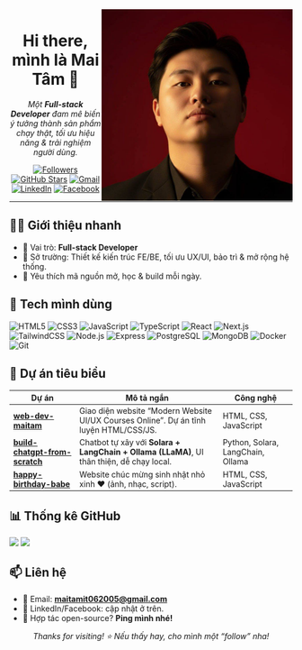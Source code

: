<img align="right" width="340" src="assets/dev-illustration.png" />
<!-- Header -->
<div align="center">
  
# Hi there, mình là **Mai Tâm** 👋

_Một **Full-stack Developer** đam mê biến ý tưởng thành sản phẩm chạy thật, tối ưu hiệu năng & trải nghiệm người dùng._

<!-- Social / badges -->
[![Followers](https://img.shields.io/github/followers/maitamdev?style=for-the-badge)](https://github.com/maitamdev?tab=followers)
[![GitHub Stars](https://img.shields.io/github/stars/maitamdev?affiliations=OWNER&style=for-the-badge)](https://github.com/maitamdev?tab=repositories)
[![Gmail](https://img.shields.io/badge/Gmail-D14836?logo=gmail&logoColor=white&style=for-the-badge)](mailto:maitamit062005@gmail.com)
[![LinkedIn](https://img.shields.io/badge/LinkedIn-0A66C2?logo=linkedin&logoColor=white&style=for-the-badge)](#)
[![Facebook](https://img.shields.io/badge/Facebook-1877F2?logo=facebook&logoColor=white&style=for-the-badge)](#)

</div>

---

## 🧑‍💻 Giới thiệu nhanh
- 💼 Vai trò: **Full-stack Developer**
- 🔭 Sở trường: Thiết kế kiến trúc FE/BE, tối ưu UX/UI, bảo trì & mở rộng hệ thống.
- 🚀 Yêu thích mã nguồn mở, học & build mỗi ngày.

<!-- Ảnh minh hoạ (tuỳ chọn): thay link ảnh nếu bạn đã upload vào /assets -->
<!-- <img align="right" width="340" src="https://raw.githubusercontent.com/maitamdev/maitamdev/main/assets/dev-illustration.png" /> -->

## 🧰 Tech mình dùng
<p>
  <img alt="HTML5" src="https://img.shields.io/badge/HTML5-E34F26?logo=html5&logoColor=white">
  <img alt="CSS3" src="https://img.shields.io/badge/CSS3-1572B6?logo=css3&logoColor=white">
  <img alt="JavaScript" src="https://img.shields.io/badge/JavaScript-F7DF1E?logo=javascript&logoColor=black">
  <img alt="TypeScript" src="https://img.shields.io/badge/TypeScript-3178C6?logo=typescript&logoColor=white">
  <img alt="React" src="https://img.shields.io/badge/React-20232a?logo=react&logoColor=61DAFB">
  <img alt="Next.js" src="https://img.shields.io/badge/Next.js-000?logo=nextdotjs&logoColor=white">
  <img alt="TailwindCSS" src="https://img.shields.io/badge/Tailwind-38B2AC?logo=tailwindcss&logoColor=white">
  <img alt="Node.js" src="https://img.shields.io/badge/Node.js-339933?logo=nodedotjs&logoColor=white">
  <img alt="Express" src="https://img.shields.io/badge/Express-000?logo=express&logoColor=white">
  <img alt="PostgreSQL" src="https://img.shields.io/badge/PostgreSQL-4169E1?logo=postgresql&logoColor=white">
  <img alt="MongoDB" src="https://img.shields.io/badge/MongoDB-47A248?logo=mongodb&logoColor=white">
  <img alt="Docker" src="https://img.shields.io/badge/Docker-2496ED?logo=docker&logoColor=white">
  <img alt="Git" src="https://img.shields.io/badge/Git-F05032?logo=git&logoColor=white">
</p>

## 🚀 Dự án tiêu biểu

| Dự án | Mô tả ngắn | Công nghệ |
|---|---|---|
| [**web-dev-maitam**](https://github.com/maitamdev/web-dev-maitam) | Giao diện website “Modern Website UI/UX Courses Online”. Dự án tĩnh luyện HTML/CSS/JS. | HTML, CSS, JavaScript |
| [**build-chatgpt-from-scratch**](https://github.com/maitamdev/build-chatgpt-from-scratch) | Chatbot tự xây với **Solara + LangChain + Ollama (LLaMA)**, UI thân thiện, dễ chạy local. | Python, Solara, LangChain, Ollama |
| [**happy-birthday-babe**](https://github.com/maitamdev/happy-birthday-babe) | Website chúc mừng sinh nhật nhỏ xinh ❤️ (ảnh, nhạc, script). | HTML, CSS, JavaScript |

## 📊 Thống kê GitHub
<p>
  <img src="https://github-readme-stats.vercel.app/api?username=maitamdev&show_icons=true&hide=issues&theme=dark" height="160">
  <img src="https://github-readme-stats.vercel.app/api/top-langs/?username=maitamdev&layout=compact&theme=dark" height="160">
</p>

## 📫 Liên hệ
- 📧 Email: **maitamit062005@gmail.com**
- 💼 LinkedIn/Facebook: cập nhật ở trên.  
- 💬 Hợp tác open-source? **Ping mình nhé!**

<div align="center">
  
*Thanks for visiting! ⭐ Nếu thấy hay, cho mình một “follow” nha!*

</div>
